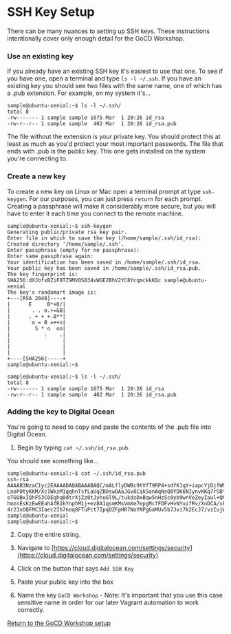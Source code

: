 # SSH Key Setup

There can be many nuances to setting up SSH keys. These instructions intentionally cover only enough detail for the GoCD Workshop.

### Use an existing key

If you already have an existing SSH key it's easiest to use that one. To see if you have one, open a terminal and type `ls -l ~/.ssh`. If you have an existing key you should see two files with the same name, one of which has a .pub extension. For example, on my system it's...

```
sample@ubuntu-xenial:~$ ls -l ~/.ssh/
total 8
-rw------- 1 sample sample 1675 Mar  1 20:26 id_rsa
-rw-r--r-- 1 sample sample  402 Mar  1 20:26 id_rsa.pub
```

The file without the extension is your private key. You should protect this at least as much as you'd protect your most important passwords. The file that ends with .pub is the public key. This one gets installed on the system you're connecting to.

### Create a new key

To create a new key on Linux or Mac open a terminal prompt at type `ssh-keygen`. For our purposes, you can just press `return` for each prompt. Creating a passphrase will make it considerably more secure, but you will have to enter it each time you connect to the remote machine.

```
sample@ubuntu-xenial:~$ ssh-keygen
Generating public/private rsa key pair.
Enter file in which to save the key (/home/sample/.ssh/id_rsa):
Created directory '/home/sample/.ssh'.
Enter passphrase (empty for no passphrase):
Enter same passphrase again:
Your identification has been saved in /home/sample/.ssh/id_rsa.
Your public key has been saved in /home/sample/.ssh/id_rsa.pub.
The key fingerprint is:
SHA256:dXJbfxBZiF8TZ9MVOS034vWGE2BhV2YC8YcqmckkKQc sample@ubuntu-xenial
The key's randomart image is:
+---[RSA 2048]----+
|      E     B*+O/|
|       . . o.+=&B|
|      . + + +.B**|
|       o = B =++o|
|        S * o  oo|
|           .    .|
|                 |
|                 |
|                 |
+----[SHA256]-----+
sample@ubuntu-xenial:~$
```
```
sample@ubuntu-xenial:~$ ls -l ~/.ssh/
total 8
-rw------- 1 sample sample 1675 Mar  1 20:26 id_rsa
-rw-r--r-- 1 sample sample  402 Mar  1 20:26 id_rsa.pub
```

### Adding the key to Digital Ocean

You're going to need to copy and paste the contents of the .pub file into Digital Ocean.

1. Begin by typing `cat ~/.ssh/id_rsa.pub`.

You should see something like...

```
sample@ubuntu-xenial:~$ cat ~/.ssh/id_rsa.pub
ssh-rsa AAAAB3NzaC1yc2EAAAADAQABAAABAQC/mALflyDWBc9tVfT9RP4+sdfK1qY+iapcYjDjfWMvsmg
LnoP0tyKKM/Xc1WkzM1qqhnTsfLaUqZBOswOAaJGv8Cqk5anAqNsQ0YDK6NIynvKKq7rSBYQD+P
oTGOBxIQhF53C0Eqhq0dtrXjZz0tJyhuGl9L/tukdzDxBqw5nHzSc0yb9wnVeZeyIaul+QMZM+K
hmznEsKzEwEEahAfR1kYnphM1j+ez8A1qsmKMsVmXe7epgMcfFOFvHvNYuifRv/XnDCA/sFWOvO
4r23xOQFMC3Iaec2Ih7noq8FTuPct7IpqOZFpHR7NoYNPgGaMUv5b7Jvi7k2EcJ7/vzIujWN sample@ubuntu-xenial
sample@ubuntu-xenial:~$
```


2. Copy the entire string.

3. Navigate to [https://cloud.digitalocean.com/settings/security](https://cloud.digitalocean.com/settings/security)

4. Click on the button that says `Add SSH Key`

5. Paste your public key into the box

6. Name the key `GoCD Workshop` - Note: It's important that you use this case sensitive name in order for our later Vagrant automation to work correctly.

[Return to the GoCD Workshop setup](README.md)
